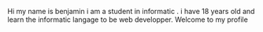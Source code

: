 Hi my name is benjamin i am a student in informatic . i have 18 years old and learn the informatic langage to be web developper. Welcome to my profile
